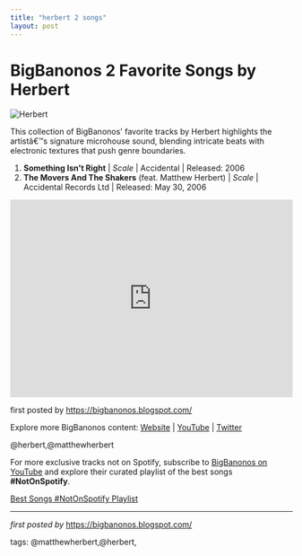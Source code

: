 ```yaml
---
title: "herbert 2 songs"
layout: post
---
```

<h1>BigBanonos 2 Favorite Songs by Herbert</h1>
<img src="https://prruk.org/wp-content/uploads/2017/10/matthew-herbert-studio-2.jpg" alt="Herbert"> <p>This collection of BigBanonos' favorite tracks by Herbert highlights the artistâ€™s signature microhouse sound, blending intricate beats with electronic textures that push genre boundaries.</p> <ol> <li><strong>Something Isn't Right</strong> | <em>Scale</em> | Accidental | Released: 2006</li> <li><strong>The Movers And The Shakers</strong> (feat. Matthew Herbert) | <em>Scale</em> | Accidental Records Ltd | Released: May 30, 2006</li>
</ol> <div> <iframe src="https://open.spotify.com/embed/playlist/2Gy58h7zF4Xbra4qQQKAIk?utm_source=generator" width="100%" height="352" frameborder="0" allowfullscreen="" allow="autoplay; clipboard-write; encrypted-media; fullscreen; picture-in-picture" loading="lazy"></iframe>
</div> <p>first posted by <a href="https://bigbanonos.blogspot.com/">https://bigbanonos.blogspot.com/</a></p> <div> <p>Explore more BigBanonos content: <a href="https://bigbanonos.blogspot.com/">Website</a> | <a href="https://www.youtube.com/@BigBanonos">YouTube</a> | <a href="https://x.com/bigbanonos">Twitter</a></p>
</div> <!-- Tags -->
<p>@herbert,@matthewherbert</p>


<!--Subscribe and Playlist Links-->
<div>
    <p>For more exclusive tracks not on Spotify, subscribe to <a href="https://www.youtube.com/@BigBanonos" target="_blank">BigBanonos on YouTube</a> and explore their curated playlist of the best songs <strong>#NotOnSpotify</strong>.</p>
    <p><a href="https://www.youtube.com/playlist?list=PLtuNtuTatqI0kFahUCbtbfenC_ET5O_tr" target="_blank">Best Songs #NotOnSpotify Playlist<br /></a></p></div>

<hr />

<p><em>first posted by</em> <a href="https://bigbanonos.blogspot.com/" rel="noopener" target="_new">https://bigbanonos.blogspot.com/</a></p>

<p>tags: @matthewherbert,@herbert,</p>
